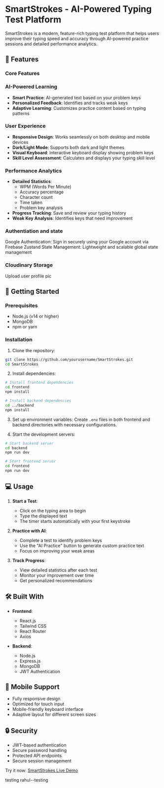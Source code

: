 # SmartStrokes - AI-Powered Typing Test Platform

SmartStrokes is a modern, feature-rich typing test platform that helps users improve their typing speed and accuracy through AI-powered practice sessions and detailed performance analytics.

## 🌟 Features

### Core Features

### AI-Powered Learning
- **Smart Practice**: AI-generated text based on your problem keys
- **Personalized Feedback**: Identifies and tracks weak keys
- **Adaptive Learning**: Customizes practice content based on typing patterns

### User Experience
- **Responsive Design**: Works seamlessly on both desktop and mobile devices
- **Dark/Light Mode**: Supports both dark and light themes
- **Visual Keyboard**: Interactive keyboard display showing problem keys
- **Skill Level Assessment**: Calculates and displays your typing skill level

### Performance Analytics
- **Detailed Statistics**:
  - WPM (Words Per Minute)
  - Accuracy percentage
  - Character count
  - Time taken
  - Problem key analysis
- **Progress Tracking**: Save and review your typing history
- **Weak Key Analysis**: Identifies keys that need improvement

### Authentiation  and state
Google Authentication: Sign in securely using your Google account via Firebase
Zustand State Management: Lightweight and scalable global state management

### Cloudinary Storage

 Upload user profile pic

## 🚀 Getting Started

### Prerequisites
- Node.js (v14 or higher)
- MongoDB
- npm or yarn

### Installation

1. Clone the repository:
```bash
git clone https://github.com/yourusername/SmartStrokes.git
cd SmartStrokes
```

2. Install dependencies:
```bash
# Install frontend dependencies
cd frontend
npm install

# Install backend dependencies
cd ../backend
npm install
```

3. Set up environment variables:
Create `.env` files in both frontend and backend directories with necessary configurations.

4. Start the development servers:
```bash
# Start backend server
cd backend
npm run dev

# Start frontend server
cd frontend
npm run dev
```

## 💻 Usage

1. **Start a Test**:
   - Click on the typing area to begin
   - Type the displayed text
   - The timer starts automatically with your first keystroke

2. **Practice with AI**:
   - Complete a test to identify problem keys
   - Use the "AI Practice" button to generate custom practice text
   - Focus on improving your weak areas

3. **Track Progress**:
   - View detailed statistics after each test
   - Monitor your improvement over time
   - Get personalized recommendations

## 🛠️ Built With

- **Frontend**:
  - React.js
  - Tailwind CSS
  - React Router
  - Axios

- **Backend**:
  - Node.js
  - Express.js
  - MongoDB
  - JWT Authentication

## 📱 Mobile Support

- Fully responsive design
- Optimized for touch input
- Mobile-friendly keyboard interface
- Adaptive layout for different screen sizes

## 🔒 Security

- JWT-based authentication
- Secure password handling
- Protected API endpoints
- Secure session management

Try it now: [SmartStrokes Live Demo](https://smart-strokes.vercel.app/)

testing
rahul--testing
